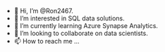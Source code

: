 - 👋 Hi, I’m @Ron2467.
- 👀 I’m interested in SQL data solutions.
- 🌱 I’m currently learning Azure Synapse Analytics.
- 💞️ I’m looking to collaborate on data scientists.
- 📫 How to reach me ...

<!---
Ron2467/Ron2467 is a ✨ special ✨ repository because its `README.md` (this file) appears on your GitHub profile.
You can click the Preview link to take a look at your changes.
--->
